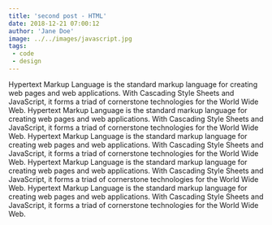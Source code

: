 ```yaml
---
title: 'second post - HTML'
date: 2018-12-21 07:00:12
author: 'Jane Doe'
image: ../../images/javascript.jpg
tags: 
 - code
 - design
---
```


Hypertext Markup Language is the standard markup language for creating web pages and web applications. With Cascading Style Sheets and JavaScript, it forms a triad of cornerstone technologies for the World Wide Web. Hypertext Markup Language is the standard markup language for creating web pages and web applications. With Cascading Style Sheets and JavaScript, it forms a triad of cornerstone technologies for the World Wide Web. Hypertext Markup Language is the standard markup language for creating web pages and web applications. With Cascading Style Sheets and JavaScript, it forms a triad of cornerstone technologies for the World Wide Web. Hypertext Markup Language is the standard markup language for creating web pages and web applications. With Cascading Style Sheets and JavaScript, it forms a triad of cornerstone technologies for the World Wide Web. Hypertext Markup Language is the standard markup language for creating web pages and web applications. With Cascading Style Sheets and JavaScript, it forms a triad of cornerstone technologies for the World Wide Web. 